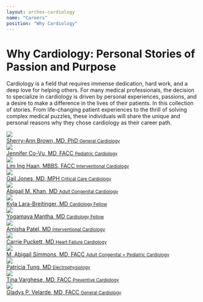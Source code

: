 ```yaml
---
layout: arches-cardiology
name: "Careers"
position: "Why Cardiology"
---
```

# Why Cardiology: Personal Stories of Passion and Purpose

Cardiology is a field that requires immense dedication, hard work, and a deep love for helping others. For many medical professionals, the decision to specialize in cardiology is driven by personal experiences, passions, and a desire to make a difference in the lives of their patients. In this collection of stories. From life-changing patient experiences to the thrill of solving complex medical puzzles, these individuals will share the unique and personal reasons why they chose cardiology as their career path.


<div class="gap_4 gap_5:lg grid columns_1 columns_2:md columns_3:lg font_1 text_center lh_2">
	<div class="flex flex_column gap_4 relative">
		<div class="">
			<img src="https://www.acc.org//-/media/Non-Clinical/Images/2019/07/01/Brown-Sherry-Ann-600x600.jpg" class="w_100 br_circle br_2 br_solid br_black-3  shadow_bevel-bold self_center" style="
    max-width: 12rem;
"/>
		</div>
		<div class="">
			<a class="expanded-click-area" href="/Membership/Sections-and-Councils/Women-in-Cardiology-Section/Section-Updates/2019/12/16/24/42/Hashtag-ChooseCardiology-Sherry-Ann-Brown-MD-PhD">Sherry-Ann Brown, MD, PhD <small class='block font_bold font-size_down-1'> General Cardiology</small></a>
		</div>
	</div>
	<div class="flex flex_column gap_4 relative">
		<div class="">
			<img src="https://www.acc.org//-/media/Non-Clinical/Images/Membership/Member-Sections/Women-in-Cardiology/Headshots/C/Co-Vu-Jennifer.jpg" class="w_100 br_circle br_2 br_solid br_black-3  shadow_bevel-bold self_center" style="
    max-width: 12rem;
"/>
		</div>
		<div class="">
			<a class="expanded-click-area" href="/Membership/Sections-and-Councils/Women-in-Cardiology-Section/Section-Updates/2021/04/14/21/28/Why-ChooseCardiology-Jennifer-Co-Vu">Jennifer Co-Vu, MD, FACC <small class='block font_bold font-size_down-1'> Pediatric Cardiology</small></a>
		</div>
	</div>
	<div class="flex flex_column gap_4 relative">
		<div class="">
			<img src="https://www.acc.org//-/media/Non-Clinical/Images/Membership/Member-Sections/Women-in-Cardiology/Headshots/H/Ing-Haan-Lim.jpg" class="w_100 br_circle br_2 br_solid br_black-3  shadow_bevel-bold self_center" style="
    max-width: 12rem;
"/>
		</div>
		<div class="">
			<a class="expanded-click-area" href="/Membership/Sections-and-Councils/Women-in-Cardiology-Section/Section-Updates/2021/04/14/20/58/ChooseCardiology-Lim-Ing-Haan">Lim Ing Haan, MBBS, FACC <small class='block font_bold font-size_down-1'> Interventional Cardiology</small></a>
		</div>
	</div>
	<div class="flex flex_column gap_4 relative">
		<div class="">
			<img src="https://www.acc.org//-/media/Non-Clinical/Images/Membership/Member-Sections/Women-in-Cardiology/2018/11/Jones-Gail.jpg" class="w_100 br_circle br_2 br_solid br_black-3  shadow_bevel-bold self_center" style="
    max-width: 12rem;
"/>
		</div>
		<div class="">
			<a class="expanded-click-area" href="/membership/sections-and-councils/women-in-cardiology-section/section-updates/2018/11/29/10/42/why-i-chose-critical-care-cardiology-gail-jones-md-mph">Gail Jones, MD, MPH <small class='block font_bold font-size_down-1'> Critical Care Cardiology</small></a>
		</div>
	</div>
	<div class="flex flex_column gap_4 relative">
		<div class="">
			<img src="https://www.acc.org//-/media/Non-Clinical/Images/2020/09/CARDIOLOGY/15/Khan-Abigail-M-600x600.jpg" class="w_100 br_circle br_2 br_solid br_black-3  shadow_bevel-bold self_center" style="
    max-width: 12rem;
"/>
		</div>
		<div class="">
			<a class="expanded-click-area" href="/membership/sections-and-councils/women-in-cardiology-section/section-updates/2020/09/15/12/42/hashtag-choosecardiology-abigail-m-khan-md">Abigail M. Khan, MD <small class='block font_bold font-size_down-1'> Adult Congenital Cardiology</small></a>
		</div>
	</div>
	<div class="flex flex_column gap_4 relative">
		<div class="">
			<img src="https://www.acc.org//-/media/Non-Clinical/Images/2020/01/14/Lara-Breitinger-Kyla-600x600.jpg" class="w_100 br_circle br_2 br_solid br_black-3  shadow_bevel-bold self_center" style="
    max-width: 12rem;
"/>
		</div>
		<div class="">
			<a class="expanded-click-area" href="/Membership/Sections-and-Councils/Women-in-Cardiology-Section/Section-Updates/2019/11/13/14/42/ChooseCardiology-Kyla-Lara-Breitinger-MD">Kyla Lara-Breitinger, MD <small class='block font_bold font-size_down-1'> Cardiology Fellow</small></a>
		</div>
	</div>
	<div class="flex flex_column gap_4 relative">
		<div class="">
			<img src="https://www.acc.org//-/media/Non-Clinical/Images/2021/07/20/Mantha-Yogamaya-600x600.jpg" class="w_100 br_circle br_2 br_solid br_black-3  shadow_bevel-bold self_center" style="
    max-width: 12rem;
"/>
		</div>
		<div class="">
			<a class="expanded-click-area" href="/Membership/Sections-and-Councils/Women-in-Cardiology-Section/Section-Updates/2021/07/22/13/22/ChooseCardiology-Yogamaya-Mantha">Yogamaya Mantha, MD <small class='block font_bold font-size_down-1'> Cardiology Fellow</small></a>
		</div>
	</div>
	<div class="flex flex_column gap_4 relative">
		<div class="">
			<img src="https://www.acc.org//-/media/Non-Clinical/Images/Membership/Member-Sections/Women-in-Cardiology/2018/09/Patel-Amisha-600x600.jpg" class="w_100 br_circle br_2 br_solid br_black-3  shadow_bevel-bold self_center" style="
    max-width: 12rem;
"/>
		</div>
		<div class="">
			<a class="expanded-click-area" href="/membership/sections-and-councils/women-in-cardiology-section/section-updates/2018/09/20/14/42/why-i-chose-interventional-cardiology-an-interview-with-amisha-patel-md">Amisha Patel, MD <small class='block font_bold font-size_down-1'> Interventional Cardiology</small></a>
		</div>
	</div>
	<div class="flex flex_column gap_4 relative">
		<div class="">
			<img src="https://www.acc.org//-/media/Non-Clinical/Images/Membership/Member-Sections/Women-in-Cardiology/Headshots/P/Puckett-Carrie-600x600.jpg" class="w_100 br_circle br_2 br_solid br_black-3  shadow_bevel-bold self_center" style="
    max-width: 12rem;
"/>
		</div>
		<div class="">
			<a class="expanded-click-area" href="/Membership/Sections-and-Councils/Women-in-Cardiology-Section/Section-Updates/2020/12/16/04/31/ChooseCardiology-Carrie-Puckett">Carrie Puckett, MD <small class='block font_bold font-size_down-1'> Heart Failure Cardiology</small></a>
		</div>
	</div>
	<div class="flex flex_column gap_4 relative">
		<div class="">
			<img src="https://www.acc.org//-/media/Non-Clinical/Images/2021/09/20/Simmons-Abigail-600x600.jpg" class="w_100 br_circle br_2 br_solid br_black-3  shadow_bevel-bold self_center" style="
    max-width: 12rem;
"/>
		</div>
		<div class="">
			<a class="expanded-click-area" href="/Membership/Sections-and-Councils/Women-in-Cardiology-Section/Section-Updates/2021/09/20/17/09/Choose-Cardiology-Simmons">M. Abigail Simmons, MD, FACC <small class='block font_bold font-size_down-1'> Adult Congenital + Pediatric Cardiology</small></a>
		</div>
	</div>
	<div class="flex flex_column gap_4 relative">
		<div class="">
			<img src="https://www.acc.org//-/media/Non-Clinical/Images/2019/11/13/Tung-Patty-600x600.jpg" class="w_100 br_circle br_2 br_solid br_black-3  shadow_bevel-bold self_center" style="
    max-width: 12rem;
"/>
		</div>
		<div class="">
			<a class="expanded-click-area" href="/membership/sections-and-councils/women-in-cardiology-section/section-updates/2019/11/13/14/42/choosecardiology-patricia-tung-md">Patricia Tung, MD <small class='block font_bold font-size_down-1'> Electrophysiology</small></a>
		</div>
	</div>
	<div class="flex flex_column gap_4 relative">
		<div class="">
			<img src="https://www.acc.org//-/media/Non-Clinical/Images/Membership/Member-Sections/Women-in-Cardiology/Headshots/V/Varghese-Tina-600x600.jpg" class="w_100 br_circle br_2 br_solid br_black-3  shadow_bevel-bold self_center" style="
    max-width: 12rem;
"/>
		</div>
		<div class="">
			<a class="expanded-click-area" href="/Membership/Sections-and-Councils/Geriatric-Cardiology-Section/Section-Updates/2018/08/23/14/19/Why-I-Chose-Preventive-Cardiology">Tina Varghese, MD, FACC <small class='block font_bold font-size_down-1'> Preventive Cardiology</small></a>
		</div>
	</div>
	<div class="flex flex_column gap_4 relative">
		<div class="">
			<img src="https://www.acc.org//-/media/Non-Clinical/Images/2019/12/17/Velarde-Gladys-P-600x600.jpg" class="w_100 br_circle br_2 br_solid br_black-3  shadow_bevel-bold self_center" style="
    max-width: 12rem;
"/>
		</div>
		<div class="">
			<a class="expanded-click-area" href="/Membership/Sections-and-Councils/Women-in-Cardiology-Section/Section-Updates/2020/05/13/12/42/Hashtag-ChooseCardiology-Gladys-P-Velarde-MD-FACC">Gladys P. Velarde, MD, FACC <small class='block font_bold font-size_down-1'> General Cardiology</small></a>
		</div>
	</div>
</div>